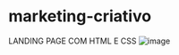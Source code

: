 # marketing-criativo
LANDING PAGE COM HTML E CSS
![image](https://user-images.githubusercontent.com/90639040/183689021-0d27eb4c-f2bd-4580-9ee0-8908b9104f5b.png)

